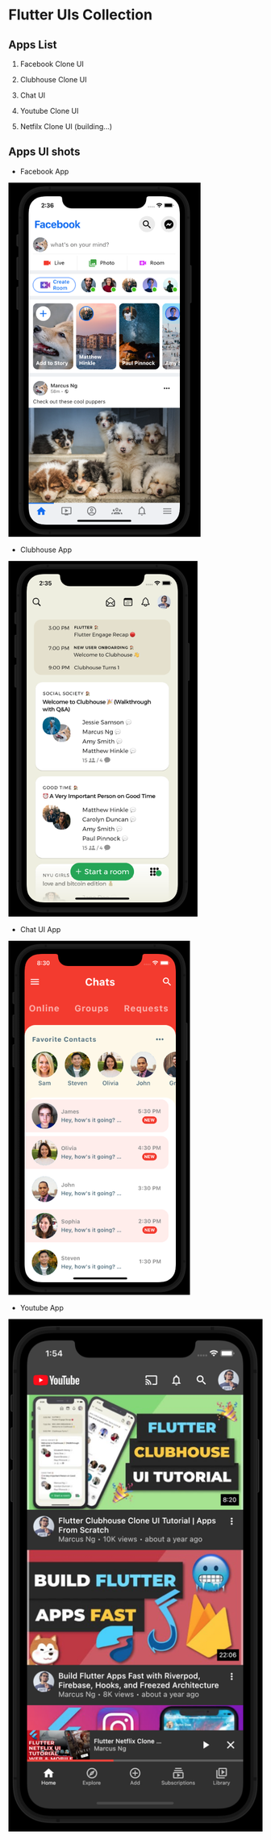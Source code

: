 # Flutter UIs Collection

## Apps List

1. Facebook Clone UI

2. Clubhouse Clone UI

3. Chat UI

4. Youtube Clone UI

5. Netfilx Clone UI (building...)

## Apps UI shots

- Facebook App

![Facebbok](/shots/facebook.png 'Facebook Home Page')

- Clubhouse App

![ClubHouse](/shots/clubhouse.png 'Clubhouse Home Page')

- Chat UI App

![ChatUI](/shots/chatui.png 'ChatUI chatting Page')

- Youtube App

![ChatUI](/shots/youtube.png 'Youtube Home Page')
